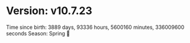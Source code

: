 # Version: v10.7.23
Time since birth: 3889 days, 93336 hours, 5600160 minutes, 336009600 seconds
Season: Spring 🌸
